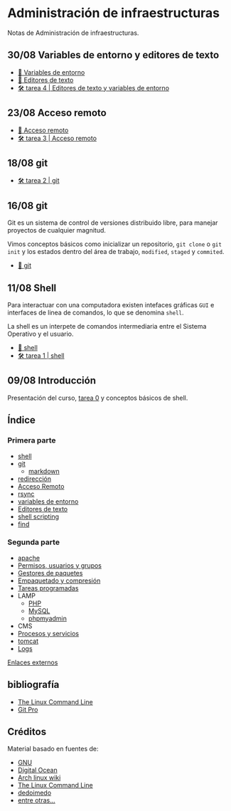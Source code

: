 # Administración de infraestructuras

Notas de Administración de infraestructuras.

## 30/08 Variables de entorno y editores de texto

- [📔 Variables de entorno](secciones/variables_de_entorno.md)
- [📔 Editores de texto](secciones/editores_de_texto.md)
- [🛠️ tarea 4 | Editores de texto y variables de entorno](./tareas/04_editores_de_texto_y_entorno.md)

## 23/08 Acceso remoto

- [📔 Acceso remoto](secciones/acceso_remoto.md)
- [🛠️ tarea 3 | Acceso remoto](./tareas/03_acceso_remoto.md)

## 18/08 git

- [🛠️ tarea 2 | git](./tareas/02_git.md)

## 16/08 git

Git es un sistema de control de versiones distribuido libre, para manejar proyectos de cualquier magnitud.

Vimos conceptos básicos como inicializar un repositorio, `git clone` o `git init` y los estados dentro del área de trabajo, `modified`, `staged` y `commited`.

- [📔 git](secciones/git.md)

## 11/08 Shell

Para interactuar con una computadora existen intefaces gráficas `GUI` e interfaces de linea de comandos, lo que se denomina `shell`.

La shell es un interpete de comandos intermediaria entre el Sistema Operativo y el usuario.

- [📔 shell](secciones/shell.md)
- [🛠️ tarea 1 | shell](./tareas/01_shell.md)

## 09/08 Introducción

Presentación del curso, [tarea 0](./tareas/00_cuestionario.md) y conceptos básicos de shell.

## Índice

### Primera parte

- [shell](secciones/shell.md)
- [git](secciones/git.md)
  - [markdown](secciones/markdown.md)
- [redirección](secciones/redireccion.md)
- [Acceso Remoto](secciones/acceso_remoto.md)
- [rsync](secciones/rsync.md)
- [variables de entorno](secciones/variables_de_entorno.md)
- [Editores de texto](secciones/editores_de_texto.md)
- [shell scripting](secciones/shell-scripting.md)
- [find](secciones/busquedas.md)

### Segunda parte

- [apache](secciones/apache.md)
- [Permisos, usuarios y grupos](secciones/permisos_usuarios_y_grupos.md)
- [Gestores de paquetes](secciones/gestores_de_paquetes.md)
- [Empaquetado y compresión](secciones/compresion.md)
- [Tareas programadas](secciones/tareas_programadas.md)
- LAMP
  - [PHP](secciones/php.md)
  - [MySQL](secciones/mysql.md)
  - [phpmyadmin](secciones/phpmyadmin.md)
- CMS
- [Procesos y servicios](secciones/procesos_y_servicios.md)
- [tomcat](secciones/tomcat.md)
- [Logs](#segunda_parte)

[Enlaces externos](docs/enlaces.md)

## bibliografía

- [The Linux Command Line](http://linuxcommand.org/tlcl.php)
- [Git Pro](https://git-scm.com/book/en/v2)

## Créditos

Material basado en fuentes de:

- [GNU](https://www.gnu.org/)
- [Digital Ocean](https://www.digitalocean.com)
- [Arch linux wiki](https://wiki.archlinux.org)
- [The Linux Command Line](http://linuxcommand.org/tlcl.php)
- [dedoimedo](https://www.dedoimedo.com/computers/remote-windows-linux.html)
- [entre otras...](docs/enlaces.md)
